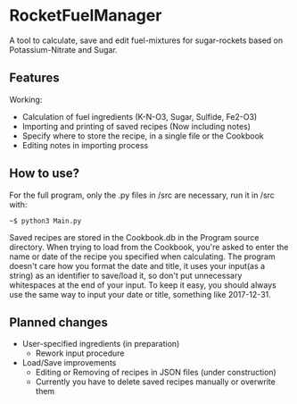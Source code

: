 # RocketFuelManager

A tool to calculate, save and edit fuel-mixtures for sugar-rockets
based on Potassium-Nitrate and Sugar.

## Features

Working:

- Calculation of fuel ingredients (K-N-O3, Sugar, Sulfide, Fe2-O3)
- Importing and printing of saved recipes (Now including notes)
- Specify where to store the recipe, in a single file or the Cookbook
- Editing notes in importing process

## How to use?

For the full program, only the .py files in /src are necessary,
run it in /src with:

    ~$ python3 Main.py

Saved recipes are stored in the Cookbook.db in the Program source directory.
When trying to load from the Cookbook, you're asked to enter the name or date
of the recipe you specified when calculating.
The program doesn't care how you format the date and title, it uses
your input(as a string) as an identifier to save/load it, so don't put unnecessary
whitespaces at the end of your input. To keep it easy, you
should always use the same way to input your date or title,
something like 2017-12-31.

## Planned changes

- User-specified ingredients (in preparation)
    - Rework input procedure
- Load/Save improvements
    - Editing or Removing of recipes in JSON files (under construction)
    - Currently you have to delete saved recipes manually or 
      overwrite them
